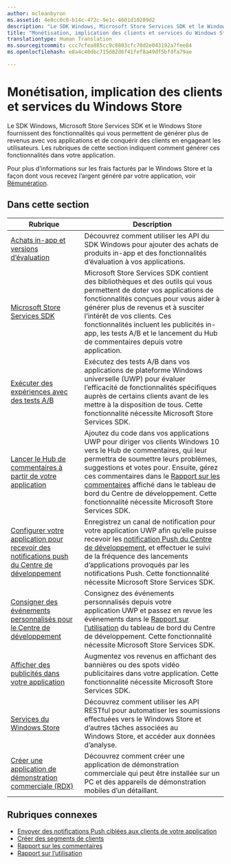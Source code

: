 ```yaml
---
author: mcleanbyron
ms.assetid: 4e8cc0c0-b14c-472c-9e1c-4601d10289d2
description: "Le SDK Windows, Microsoft Store Services SDK et le Windows Store fournissent de nombreuses fonctionnalités qui vous permettent de générer plus de revenus avec vos applications et de conquérir des clients en engageant les utilisateurs."
title: "Monétisation, implication des clients et services du Windows Store"
translationtype: Human Translation
ms.sourcegitcommit: ccc7cfea885cc9c8803cfc70d2e043192a7fee84
ms.openlocfilehash: e8a4c40dbc715d82d6f41fef8a49df5bfdfa79ae

---
```


# <a name="monetization-customer-engagement-and-store-services"></a>Monétisation, implication des clients et services du Windows Store

Le SDK Windows, Microsoft Store Services SDK et le Windows Store fournissent des fonctionnalités qui vous permettent de générer plus de revenus avec vos applications et de conquérir des clients en engageant les utilisateurs. Les rubriques de cette section indiquent comment générer ces fonctionnalités dans votre application.

Pour plus d’informations sur les frais facturés par le Windows Store et la façon dont vous recevez l’argent généré par votre application, voir [Rémunération](https://msdn.microsoft.com/library/windows/apps/mt148536).

## <a name="in-this-section"></a>Dans cette section

| Rubrique                | Description                 |
|--------------------|-----------------------------|
| [Achats in-app et versions d’évaluation](in-app-purchases-and-trials.md)      | Découvrez comment utiliser les API du SDK Windows pour ajouter des achats de produits in-app et des fonctionnalités d’évaluation à vos applications.  |
| [Microsoft Store Services SDK](microsoft-store-services-sdk.md)      | Microsoft Store Services SDK contient des bibliothèques et des outils qui vous permettent de doter vos applications de fonctionnalités conçues pour vous aider à générer plus de revenus et à susciter l’intérêt de vos clients. Ces fonctionnalités incluent les publicités in-app, les tests A/B et le lancement du Hub de commentaires depuis votre application. |
| [Exécuter des expériences avec des tests A/B](run-app-experiments-with-a-b-testing.md)      |   Exécutez des tests A/B dans vos applications de plateforme Windows universelle (UWP) pour évaluer l’efficacité de fonctionnalités spécifiques auprès de certains clients avant de les mettre à la disposition de tous. Cette fonctionnalité nécessite Microsoft Store Services SDK.  |
| [Lancer le Hub de commentaires à partir de votre application](launch-feedback-hub-from-your-app.md)      |   Ajoutez du code dans vos applications UWP pour diriger vos clients Windows 10 vers le Hub de commentaires, qui leur permettra de soumettre leurs problèmes, suggestions et votes pour. Ensuite, gérez ces commentaires dans le [Rapport sur les commentaires](../publish/feedback-report.md) affiché dans le tableau de bord du Centre de développement. Cette fonctionnalité nécessite Microsoft Store Services SDK.   |
| [Configurer votre application pour recevoir des notifications push du Centre de développement](configure-your-app-to-receive-dev-center-notifications.md)  |  Enregistrez un canal de notification pour votre application UWP afin qu’elle puisse recevoir les [notification Push du Centre de développement](../publish/send-push-notifications-to-your-apps-customers.md), et effectuer le suivi de la fréquence des lancements d’applications provoqués par les notifications Push. Cette fonctionnalité nécessite Microsoft Store Services SDK.  |
| [Consigner des événements personnalisés pour le Centre de développement](log-custom-events-for-dev-center.md)  | Consignez des événements personnalisés depuis votre application UWP et passez en revue les événements dans le [Rapport sur l’utilisation](../publish/usage-report.md) du tableau de bord du Centre de développement. Cette fonctionnalité nécessite Microsoft Store Services SDK. |
| [Afficher des publicités dans votre application](display-ads-in-your-app.md)      |   Augmentez vos revenus en affichant des bannières ou des spots vidéo publicitaires dans votre application. Cette fonctionnalité nécessite Microsoft Store Services SDK.   |
| [Services du Windows Store](using-windows-store-services.md)    |  Découvrez comment utiliser les API RESTful pour automatiser les soumissions effectuées vers le Windows Store et d’autres tâches associées au Windows Store, et accéder aux données d’analyse.    |
| [Créer une application de démonstration commerciale (RDX)](retail-demo-experience.md)        |  Découvrez comment créer une application de démonstration commerciale qui peut être installée sur un PC et des appareils de démonstration mobiles d’un détaillant.  |

## <a name="related-topics"></a>Rubriques connexes

* [Envoyer des notifications Push ciblées aux clients de votre application](../publish/send-push-notifications-to-your-apps-customers.md)
* [Créer des segments de clients](../publish/create-customer-segments.md)
* [Rapport sur les commentaires](../publish/feedback-report.md)
* [Rapport sur l’utilisation](../publish/usage-report.md)



<!--HONumber=Dec16_HO3-->


